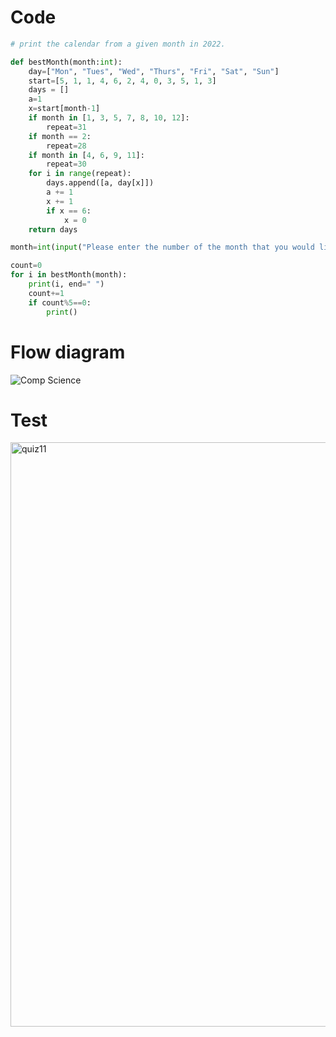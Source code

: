 # Code
```.py
# print the calendar from a given month in 2022.

def bestMonth(month:int):
    day=["Mon", "Tues", "Wed", "Thurs", "Fri", "Sat", "Sun"]
    start=[5, 1, 1, 4, 6, 2, 4, 0, 3, 5, 1, 3]
    days = []
    a=1
    x=start[month-1]
    if month in [1, 3, 5, 7, 8, 10, 12]:
        repeat=31
    if month == 2:
        repeat=28
    if month in [4, 6, 9, 11]:
        repeat=30
    for i in range(repeat):
        days.append([a, day[x]])
        a += 1
        x += 1
        if x == 6:
            x = 0
    return days

month=int(input("Please enter the number of the month that you would like to get the calendar of: "))

count=0
for i in bestMonth(month):
    print(i, end=" ")
    count+=1
    if count%5==0:
        print()
```
# Flow diagram
![Comp Science](https://user-images.githubusercontent.com/100017195/197780731-eb7f3de0-46c2-4d9d-8a70-153198ce6811.jpeg)

# Test

<img width="935" alt="quiz11" src="https://user-images.githubusercontent.com/100017195/192197522-d5f4fe75-88c9-49af-a7f9-25f2659e2f64.png">
